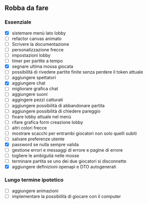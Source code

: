 ## Robba da fare

### Essenziale
- [x] sistemare menù lato lobby
- [ ] refactor canvas animato
- [ ] Scrivere la documentazione
- [ ] personalizzazione frecce
- [ ] impostazioni lobby
- [ ] timer per partite a tempo
- [x] segnare ultima mossa giocata
- [ ] possibilità di rivedere partite finite senza perdere il token attuale
- [ ] aggiungere spettatori
- [x] aggiungere chat
- [ ] migliorare grafica chat
- [ ] aggiungere suoni
- [ ] aggingere pezzi catturati
- [ ] aggiungere possibilità di abbandonare partita
- [ ] aggiungere possibilità di chiedere pareggio
- [ ] fixare lobby attuale nel menù
- [ ] rifare grafica form creazione lobby
- [ ] altri colori frecce
- [ ] mostrare scacchi per entrambi giocatori non solo quelli subiti
- [ ] salvare preferenze utente
- [x] password se nulla sempre valida
- [ ] gestione errori e messaggi di errore e pagine di errore
- [ ] togliere le ambiguità nelle mosse
- [ ] terminare partita se uno dei due giocatori si disconnette
- [x] aggiungere definizioni openapi e DTO autogenerati

### Lungo termine ipotetico
- [ ] aggiungere animazioni
- [ ] implementare la possibilità di giocare con il computer